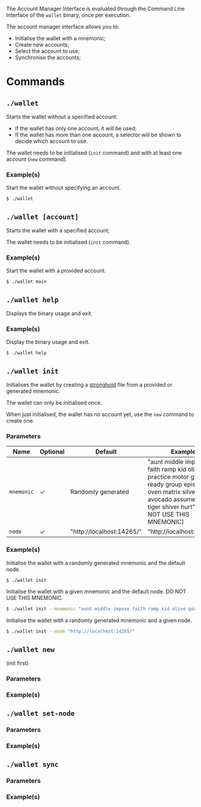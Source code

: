 The Account Manager Interface is evaluated through the Command Line Interface of the `wallet` binary, once per
execution.

The account manager interface allows you to:
- Initialise the wallet with a mnemonic;
- Create new accounts;
- Select the account to use;
- Synchronise the accounts;

# Commands

## `./wallet`

Starts the wallet without a specified account:
- If the wallet has only one account, it will be used;
- If the wallet has more than one account, a selector will be shown to decide which account to use.

The wallet needs to be initialised (`init` command) and with at least one account (`new` command).

### Example(s)

Start the wallet without specifying an account.
```sh
$ ./wallet
```

## `./wallet [account]`

Starts the wallet with a specified account;

The wallet needs to be initialised (`init` command).

### Example(s)

Start the wallet with a provided account.
```sh
$ ./wallet main
```

## `./wallet help`

Displays the binary usage and exit.

### Example(s)

Display the binary usage and exit.
```sh
$ ./wallet help
```

## `./wallet init`

Initialises the wallet by creating a [stronghold](https://github.com/iotaledger/stronghold.rs) file from a provided or generated mnemonic.

The wallet can only be initialised once.

When just initialised, the wallet has no account yet, use the `new` command to create one.

### Parameters

| Name        | Optional  | Default                   |Example                                                                                                                                                                              |
| ----------- | --------- | ------------------------- |------------------------------------------------------------------------------------------------------------------------------------------------------------------------------------ |
| `mnemonic`  | ✓         | Randomly generated        | "aunt middle impose faith ramp kid olive good practice motor grab ready group episode oven matrix silver rhythm avocado assume humble tiger shiver hurt" (DO NOT USE THIS MNEMONIC) |
| `node`      | ✓         | "http://localhost:14265/" | "http://localhost:14265/"                                                                                                                                                           |

### Example(s)

Initialise the wallet with a randomly generated mnemonic and the default node.
```sh
$ ./wallet init
```

Initialise the wallet with a given mnemonic and the default node.
DO NOT USE THIS MNEMONIC.
```sh
$ ./wallet init --mnemonic "aunt middle impose faith ramp kid olive good practice motor grab ready group episode oven matrix silver rhythm avocado assume humble tiger shiver hurt"
```

Initialise the wallet with a randomly generated mnemonic and a given node.
```sh
$ ./wallet init --node "http://localhost:14265/"
```

## `./wallet new`

(init first)

### Parameters

### Example(s)

## `./wallet set-node`

### Parameters

### Example(s)

## `./wallet sync`

### Parameters

### Example(s)
